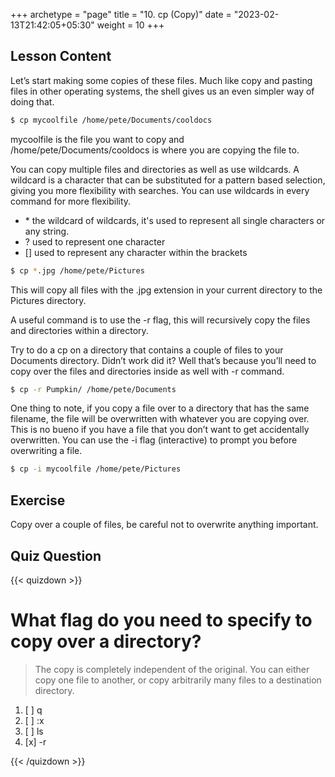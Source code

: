 +++
archetype = "page"
title = "10. cp (Copy)"
date = "2023-02-13T21:42:05+05:30"
weight = 10
+++

## Lesson Content

Let’s start making some copies of these files. Much like copy and pasting files in other operating systems, the shell gives us an even simpler way of doing that. 

```bash
$ cp mycoolfile /home/pete/Documents/cooldocs
```

mycoolfile is the file you want to copy and /home/pete/Documents/cooldocs is where you are copying the file to.

You can copy multiple files and directories as well as use wildcards. A wildcard is a character that can be substituted for a pattern based selection, giving you more flexibility with searches. You can use wildcards in every command for more flexibility.

- \* the wildcard of wildcards, it's used to represent all single characters or any string. 
- ? used to represent one character 
- [] used to represent any character within the brackets 

```bash
$ cp *.jpg /home/pete/Pictures
```

This will copy all files with the .jpg extension in your current directory to the Pictures directory.

A useful command is to use the -r flag, this will recursively copy the files and directories within a directory. 

Try to do a cp on a directory that contains a couple of files to your Documents directory. Didn’t work did it? Well that’s because you’ll need to copy over the files and directories inside as well with -r command.

```bash
$ cp -r Pumpkin/ /home/pete/Documents
```

One thing to note, if you copy a file over to a directory that has the same filename, the file will be overwritten with whatever you are copying over. This is no bueno if you have a file that you don’t want to get accidentally overwritten. You can use the -i flag (interactive) to prompt you before overwriting a file. 

```bash
$ cp -i mycoolfile /home/pete/Pictures
```

## Exercise

Copy over a couple of files, be careful not to overwrite anything important.

## Quiz Question

{{< quizdown >}}

# What flag do you need to specify to copy over a directory?

> The copy is completely independent of the original. You can either copy one file to another, or copy arbitrarily many files to a destination directory.

1. [ ] q
2. [ ] :x
3. [ ] ls
4. [x] -r

{{< /quizdown >}}
